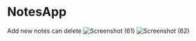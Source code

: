 # NotesApp
Add new notes can delete
![Screenshot (61)](https://user-images.githubusercontent.com/48160152/69334050-e32d5400-0c7f-11ea-9a07-ffa279402901.png)
![Screenshot (62)](https://user-images.githubusercontent.com/48160152/69334091-fb04d800-0c7f-11ea-8b7c-7c05b108dfe0.png)
